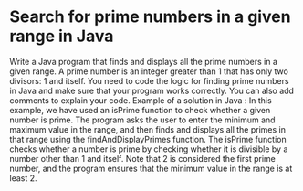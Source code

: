 # Search for prime numbers in a given range in Java
Write a Java program that finds and displays all the prime numbers in a given range. A prime number is an integer greater than 1 that has only two divisors: 1 and itself.
You need to code the logic for finding prime numbers in Java and make sure that your program works correctly. You can also add comments to explain your code.
Example of a solution in Java :
In this example, we have used an isPrime function to check whether a given number is prime. The program asks the user to enter the minimum and maximum value in the range, and then finds and displays all the primes in that range using the findAndDisplayPrimes function. The isPrime function checks whether a number is prime by checking whether it is divisible by a number other than 1 and itself. Note that 2 is considered the first prime number, and the program ensures that the minimum value in the range is at least 2.